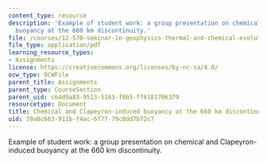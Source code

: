 ```yaml
---
content_type: resource
description: 'Example of student work: a group presentation on chemical and Clapeyron-induced
  buoyancy at the 660 km discontinuity.'
file: /courses/12-570-seminar-in-geophysics-thermal-and-chemical-evolution-of-the-earth-spring-2005/39a0c683911bf4ac6f7779c8dd7b72c7_grp4prsnttn80305.pdf
file_type: application/pdf
learning_resource_types:
- Assignments
license: https://creativecommons.org/licenses/by-nc-sa/4.0/
ocw_type: OCWFile
parent_title: Assignments
parent_type: CourseSection
parent_uid: c64d9a83-9513-5163-f0b5-ff6181706379
resourcetype: Document
title: Chemical and Clapeyron-induced buoyancy at the 660 km discontinuity
uid: 39a0c683-911b-f4ac-6f77-79c8dd7b72c7
---
```

Example of student work: a group presentation on chemical and Clapeyron-induced buoyancy at the 660 km discontinuity.